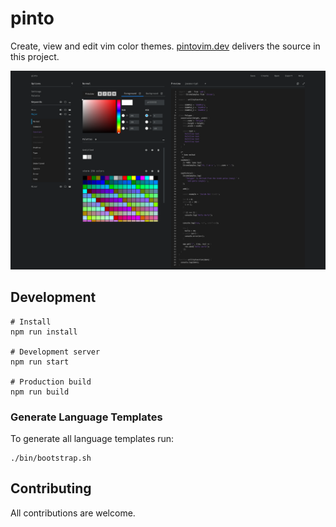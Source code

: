 # pinto

Create, view and edit vim color themes. [pintovim.dev](https://pintovim.dev) delivers the source in this project.

![screenshot](/screenshots/pinto-1.png)

## Development

```
# Install
npm run install

# Development server
npm run start

# Production build
npm run build
```

### Generate Language Templates

To generate all language templates run:

```
./bin/bootstrap.sh
```

## Contributing

All contributions are welcome.
